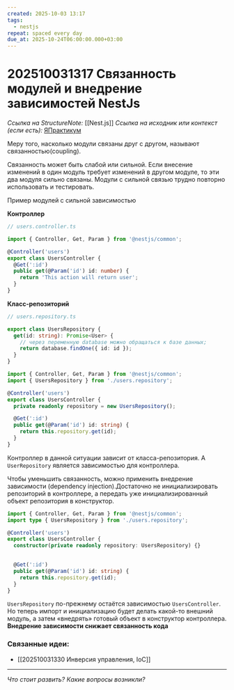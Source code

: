 ```yaml
---
created: 2025-10-03 13:17
tags:
  - nestjs
repeat: spaced every day
due_at: 2025-10-24T06:00:00.000+03:00
---
```

# 202510031317 Связанность модулей и внедрение зависимостей NestJs

*Ссылка на StructureNote:* [[Nest.js]]
*Ссылка на исходник или контекст (если есть):* [ЯПрактикум](https://practicum.yandex.ru/trainer/backend-nodejs/lesson/8ab54f1a-884d-49fd-9ddd-61c4c96b35a7/)

Меру того, насколько модули связаны друг с другом, называют связанностью(coupling).

Связанность может быть слабой или сильной. Если внесение изменений в один модуль требует изменений в другом модуле, то эти два модуля сильно связаны. Модули с сильной связью трудно повторно использовать и тестировать.

Пример модулей с сильной зависимостью

**Контроллер**

```ts
// users.controller.ts

import { Controller, Get, Param } from '@nestjs/common';

@Controller('users')
export class UsersController {
  @Get(':id')
  public get(@Param('id') id: number) {
    return 'This action will return user';
  }
}
```

**Класс-репозиторий**

```ts
// users.repository.ts

export class UsersRepository {
  get(id: string): Promise<User> {
    // через переменную database можно обращаться к базе данных;
    return database.findOne({ id: id });
  }
}
```

```ts
import { Controller, Get, Param } from '@nestjs/common';
import { UsersRepository } from './users.repository';

@Controller('users')
export class UsersController {
  private readonly repository = new UsersRepository();

  @Get(':id')
  public get(@Param('id') id: string) {
    return this.repository.get(id);
  }
}
```

Контроллер в данной ситуации зависит от класса-репозитория. А `UserRepository` является зависимостью для контроллера.

Чтобы уменьшить связанность, можно применить внедрение зависимости (dependency injection).Достаточно не инициализировать репозиторий в контроллере, а передать уже инициализированный объект репозитория в конструктор.

```ts
import { Controller, Get, Param } from '@nestjs/common';
import type { UsersRepository } from './users.repository';

@Controller('users')
export class UsersController {
  constructor(private readonly repository: UsersRepository) {}
 

  @Get(':id')
  public get(@Param('id') id: string) {
    return this.repository.get(id);
  }
}
```

`UsersRepository` по-прежнему остаётся зависимостью `UsersController`. Но теперь импорт и инициализацию будет делать какой-то внешний модуль, а затем «внедрять» готовый объект в конструктор контроллера. **Внедрение зависимости снижает связанность кода**

### Связанные идеи:

* [[202510031330 Инверсия управления, IoC]]

---

*Что стоит развить? Какие вопросы возникли?*
